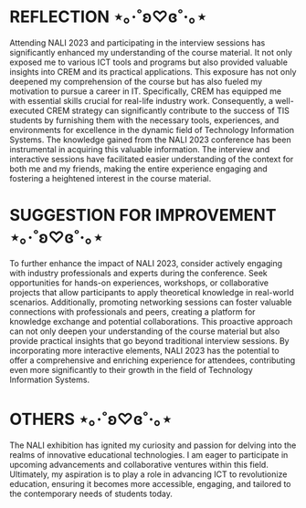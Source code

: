 # REFLECTION ⋆｡‧˚ʚ♡ɞ˚‧｡⋆

Attending NALI 2023 and participating in the interview sessions has significantly enhanced my understanding of the course material. It not only exposed me to various ICT tools and programs but also provided valuable insights into CREM and its practical applications. This exposure has not only deepened my comprehension of the course but has also fueled my motivation to pursue a career in IT. Specifically, CREM has equipped me with essential skills crucial for real-life industry work. Consequently, a well-executed CREM strategy can significantly contribute to the success of TIS students by furnishing them with the necessary tools, experiences, and environments for excellence in the dynamic field of Technology Information Systems. The knowledge gained from the NALI 2023 conference has been instrumental in acquiring this valuable information. The interview and interactive sessions have facilitated easier understanding of the context for both me and my friends, making the entire experience engaging and fostering a heightened interest in the course material.

# SUGGESTION FOR IMPROVEMENT ⋆｡‧˚ʚ♡ɞ˚‧｡⋆

To further enhance the impact of NALI 2023, consider actively engaging with industry professionals and experts during the conference. Seek opportunities for hands-on experiences, workshops, or collaborative projects that allow participants to apply theoretical knowledge in real-world scenarios. Additionally, promoting networking sessions can foster valuable connections with professionals and peers, creating a platform for knowledge exchange and potential collaborations. This proactive approach can not only deepen your understanding of the course material but also provide practical insights that go beyond traditional interview sessions. By incorporating more interactive elements, NALI 2023 has the potential to offer a comprehensive and enriching experience for attendees, contributing even more significantly to their growth in the field of Technology Information Systems.

# OTHERS ⋆｡‧˚ʚ♡ɞ˚‧｡⋆

The NALI exhibition has ignited my curiosity and passion for delving into the realms of innovative educational technologies. I am eager to participate in upcoming advancements and collaborative ventures within this field. Ultimately, my aspiration is to play a role in advancing ICT to revolutionize education, ensuring it becomes more accessible, engaging, and tailored to the contemporary needs of students today.
